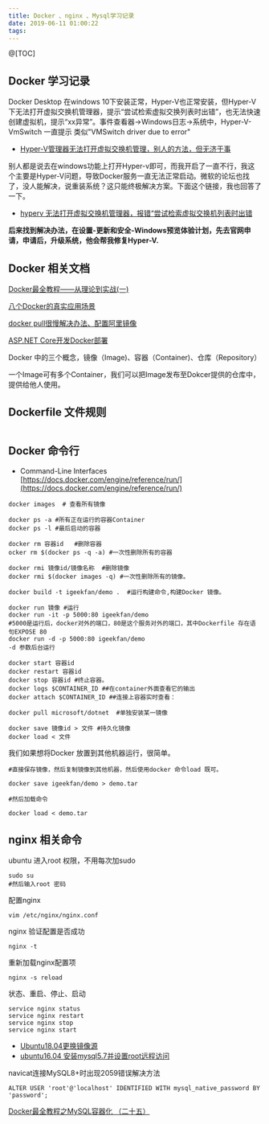 ```yaml
---
title: Docker 、nginx 、Mysql学习记录
date: 2019-06-11 01:00:22
tags:
---
```

@[TOC]
## Docker  学习记录

Docker Desktop 在windows 10下安装正常，Hyper-V也正常安装，但Hyper-V下无法打开虚拟交换机管理器，提示“尝试检索虚拟交换列表时出错”，也无法快速创建虚拟机，提示“xx异常”。事件查看器->Windows日志->系统中，Hyper-V-VmSwitch 一直提示 类似"VMSwitch driver due to error"

* [Hyper-V管理器无法打开虚拟交换机管理，别人的方法，但无济于事](https://www.cnblogs.com/GeDiao/p/7975667.html)

别人都是说去在windows功能上打开Hyper-v即可，而我开启了一直不行，我这个主要是Hyper-V问题，导致Docker服务一直无法正常启动。微软的论坛也找了，没人能解决，说重装系统？这只能终极解决方案。下面这个链接，我也回答了一下。
* [hyperv 无法打开虚拟交换机管理器，报错“尝试检索虚拟交换机列表时出错](https://social.msdn.microsoft.com/Forums/healthvault/zh-CN/cf5c267b-1ca0-40dd-9959-5ecb3475a06c/hyperv?forum=window10app)

**后来找到解决办法，在设置-更新和安全-Windows预览体验计划，先去官网申请，申请后，升级系统，他会帮我修复Hyper-V.**

## Docker 相关文档
[Docker最全教程——从理论到实战(一)](https://www.cnblogs.com/codelove/p/10030439.html)

[八个Docker的真实应用场景]( http://dockone.io/article/126)

[docker pull很慢解决办法、配置阿里镜像](https://blog.csdn.net/julien71/article/details/79760919)

[ASP.NET Core开发Docker部署](https://www.cnblogs.com/zxtceq/p/7403953.html)

Docker 中的三个概念，镜像（Image)、容器（Container)、仓库（Repository）

一个Image可有多个Container，我们可以把Image发布至Dokcer提供的仓库中，提供给他人使用。


## Dockerfile 文件规则

~~~

~~~

## Docker  命令行  
* Command-Line Interfaces [https://docs.docker.com/engine/reference/run/](https://docs.docker.com/engine/reference/run/)
~~~
docker images  # 查看所有镜像

docker ps -a #所有正在运行的容器Container
docker ps -l #最后启动的容器

docker rm 容器id   #删除容器
ocker rm $(docker ps -q -a) #一次性删除所有的容器

docker rmi 镜像id/镜像名称  #删除镜像
docker rmi $(docker images -q) #一次性删除所有的镜像。

docker build -t igeekfan/demo .  #运行构建命令,构建Docker 镜像。 

docker run 镜像 #运行
docker run -it -p 5000:80 igeekfan/demo
#5000是运行后，docker对外的端口，80是这个服务对外的端口，其中Dockerfile 存在语句EXPOSE 80
docker run -d -p 5000:80 igeekfan/demo 
-d 参数后台运行

docker start 容器id
docker restart 容器id
docker stop 容器id #终止容器。
docker logs $CONTAINER_ID ##在container外面查看它的输出 
docker attach $CONTAINER_ID ##连接上容器实时查看：

docker pull microsoft/dotnet  #单独安装某一镜像

docker save 镜像id > 文件 #持久化镜像
docker load < 文件
~~~
我们如果想将Docker 放置到其他机器运行，很简单。
~~~
#直接保存镜像，然后复制镜像到其他机器，然后使用docker 命令load 既可。

docker save igeekfan/demo > demo.tar

#然后加载命令

docker load < demo.tar
~~~

## nginx 相关命令

ubuntu 进入root 权限，不用每次加sudo
~~~
sudo su 
#然后输入root 密码
~~~

配置nginx
~~~
vim /etc/nginx/nginx.conf
~~~

nginx 验证配置是否成功
~~~
nginx -t 
~~~

重新加载nginx配置项
~~~
nginx -s reload
~~~

状态、重启、停止、启动
~~~
service nginx status 
service nginx restart
service nginx stop 
service nginx start
~~~


- [Ubuntu18.04更换镜像源](https://blog.csdn.net/jasonzhoujx/article/details/80360459)
- [ubuntu16.04 安装mysql5.7并设置root远程访问](https://www.jianshu.com/p/73fb45b9da73)


navicat连接MySQL8+时出现2059错误解决方法
~~~
ALTER USER 'root'@'localhost' IDENTIFIED WITH mysql_native_password BY 'password';
~~~


[Docker最全教程之MySQL容器化 （二十五）](https://mp.weixin.qq.com/s?__biz=MzU0Mzk1OTU2Mg==&mid=2247484623&idx=1&sn=b235bb5222ea3391f66f0be0812df49c&chksm=fb023baacc75b2bc8d45b81b9b99a3343ebc877802840a3963d14fc49ae0eda98651f1a9f86e&mpshare=1&scene=23&srcid=06101AKYKpn48TwJXL7VLQ17#rd)